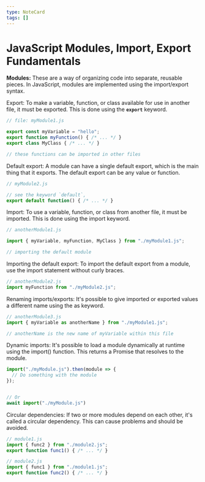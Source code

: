 ```yaml
---
type: NoteCard
tags: []
---
```


# JavaScript Modules, Import, Export Fundamentals
**Modules:** These are a way of organizing code into separate, reusable pieces. In JavaScript, modules are implemented using the import/export syntax.

Export: To make a variable, function, or class available for use in another file, it must be exported. This is done using the **`export`** keyword.

```js
// file: myModule1.js

export const myVariable = "hello";
export function myFunction() { /* ... */ }
export class MyClass { /* ... */ }

// these functions can be imported in other files
```

Default export: A module can have a single default export, which is the main thing that it exports. The default export can be any value or function.

```js
// myModule2.js

// see the keyword `default`,
export default function() { /* ... */ }
```

Import: To use a variable, function, or class from another file, it must be imported. This is done using the import keyword.

```js
// anotherModule1.js

import { myVariable, myFunction, MyClass } from "./myModule1.js";

// importing the default module
```

Importing the default export: To import the default export from a module, use the import statement without curly braces.

```js
// anotherModule2.js
import myFunction from "./myModule2.js";
```

Renaming imports/exports: It's possible to give imported or exported values a different name using the as keyword.

```js
// anotherModule3.js
import { myVariable as anotherName } from "./myModule1.js";

// anotherName is the new name of myVariable within this file
```

Dynamic imports: It's possible to load a module dynamically at runtime using the import() function. This returns a Promise that resolves to the module.

```js
import("./myModule.js").then(module => {
  // Do something with the module
});


// Or
await import("./myModule.js")
```

Circular dependencies: If two or more modules depend on each other, it's called a circular dependency. This can cause problems and should be avoided.

```js
// module1.js
import { func2 } from "./module2.js";
export function func1() { /* ... */ }

// module2.js
import { func1 } from "./module1.js";
export function func2() { /* ... */ }
```